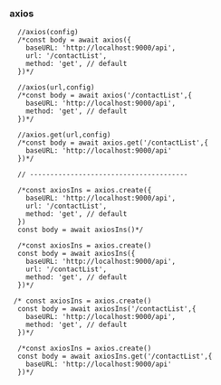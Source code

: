 ### axios
      //axios(config)
      /*const body = await axios({
        baseURL: 'http://localhost:9000/api',
        url: '/contactList',
        method: 'get', // default
      })*/

      //axios(url,config)
      /*const body = await axios('/contactList',{
        baseURL: 'http://localhost:9000/api',
        method: 'get', // default
      })*/

      //axios.get(url,config)
      /*const body = await axios.get('/contactList',{
        baseURL: 'http://localhost:9000/api'
      })*/

      // ---------------------------------------

      /*const axiosIns = axios.create({
        baseURL: 'http://localhost:9000/api',
        url: '/contactList',
        method: 'get', // default
      })
      const body = await axiosIns()*/

      /*const axiosIns = axios.create()
      const body = await axiosIns({
        baseURL: 'http://localhost:9000/api',
        url: '/contactList',
        method: 'get', // default
      })*/

     /* const axiosIns = axios.create()
      const body = await axiosIns('/contactList',{
        baseURL: 'http://localhost:9000/api',
        method: 'get', // default
      })*/

      /*const axiosIns = axios.create()
      const body = await axiosIns.get('/contactList',{
        baseURL: 'http://localhost:9000/api'
      })*/

